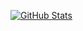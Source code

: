 [![GitHub Stats](https://github-readme-stats.vercel.app/api?username=imba-tjd&show_icons=true&theme=tokyonight)](https://github.com/anuraghazra/github-readme-stats)
